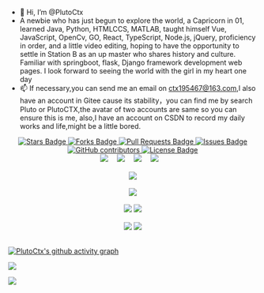 - 👋 Hi, I’m @PlutoCtx
- A newbie who has just begun to explore the world, a Capricorn in 01, learned Java, Python, HTMLCCS, MATLAB, 
taught himself Vue, JavaScript, OpenCv, GO, React, TypeScript, Node.js, jQuery, proficiency in order, 
and a little video editing, hoping to have the opportunity to settle in Station B as an up master who shares history and culture. 
Familiar with springboot, flask, Django framework development web pages. I look forward to seeing the world with the girl in my heart one day
- 📫 If necessary,you can send me an email on ctx195467@163.com,I also have an account in Gitee cause its stability，you can find me by search Pluto or PlutoCTX,the avatar of two accounts are same so you can ensure this is me,
also,I have an account on CSDN to record my daily works and life,might be a little bored.

<!---
PlutoCtx/PlutoCtx is a ✨ special ✨ repository because its `README.md` (this file) appears on your GitHub profile.
You can click the Preview link to take a look at your changes.
--->
 
<div align="center">
    <a href="https://github.com/PlutoCtx/awesome-github-profile-readme/stargazers">
      <img src="https://img.shields.io/github/stars/PlutoCtx/PlutoCtx" alt="Stars Badge"/>
    </a>
    <a href="https://github.com/PlutoCtx/PlutoCtx/network/members">
      <img src="https://img.shields.io/github/forks/PlutoCtx/PlutoCtx" alt="Forks Badge"/>
    </a>
    <a href="https://github.com/PlutoCtx/PlutoCtx/pulls">
      <img src="https://img.shields.io/github/issues-pr/PlutoCtx/PlutoCtx" alt="Pull Requests Badge"/>
    </a>
    <a href="https://github.com/PlutoCtx/PlutoCtx/issues">
      <img src="https://img.shields.io/github/issues/PlutoCtx/PlutoCtx" alt="Issues Badge"/>
    </a>
    <a href="https://github.com/PlutoCtx/PlutoCtx/graphs/contributors">
      <img alt="GitHub contributors" src="https://img.shields.io/github/contributors/PlutoCtx/PlutoCtx?color=2b9348">
    </a>
    <a href="https://github.com/PlutoCtx/PlutoCtx/blob/master/LICENSE">
      <img src="https://img.shields.io/github/license/PlutoCtx/PlutoCtx?color=2b9348" alt="License Badge"/>
    </a>
</div>
<!-- profile logo 个人资料徽标 -->
<div align="center">
  <a href="https://space.bilibili.com/698922878/"><img src="https://img.shields.io/badge/Bilibili-B站-ff69b4" /></a>&emsp;
  <a href="https://blog.csdn.net/qq_53311714/"><img src="https://img.shields.io/badge/CSDN-论坛-c32136" /></a>&emsp;
  <!-- visitor statistics logo 访客数统计徽标 -->
  <img src="https://visitor-badge.glitch.me/badge?page_id=PlutoCtx" />&emsp;
  <img src="https://komarev.com/ghpvc/?username=PlutoCtx" />&emsp;
</div><br>


  <div align="center"> <img src="https://github-profile-trophy.vercel.app/?username=PlutoCtx&theme=dark" /> </div><br>
  <div align="center"> <img src="https://github-readme-streak-stats.herokuapp.com/?user=PlutoCtx&theme=dark" /> </div><br>
  

  
  <div align="center"> 
       <img src="https://stats.justsong.cn/api/csdn?id=qq_53311714&theme=dark"> 
       <img src="https://stats.justsong.cn/api/bilibili/?id=698922878&theme=dark">
  </div><br>
  <div align="center"> 
       <img src="https://stats.justsong.cn/api/leetcode?username=chen-mo-chen&cn=true&theme=dark"> 
       <img src="https://stats.justsong.cn/api/nowcoder?id=97791675&theme=dark"> 
  </div><br>
  
<!-- GitHub Activity Graph GitHub 活动图 -->
[![PlutoCtx's github activity graph](https://github-readme-activity-graph.vercel.app/graph?username=PlutoCtx&theme=github-compact)](https://github.com/PlutoCtx/github-readme-activity-graph)

<!-- WakaTime 语言占比图 -->
<image src="https://wakatime.com/share/@PlutoCtx/3a264021-be77-4fa2-b4ae-53bd951f847e.svg"></image>
<!-- Code Activity Time  -->
<image src="https://wakatime.com/share/@PlutoCtx/bbedc4bb-321f-457d-ae9f-260ad155c4c7.svg"></image>

<!--<image>
 <figure><embed src="https://wakatime.com/share/@PlutoCtx/3a264021-be77-4fa2-b4ae-53bd951f847e.svg"></embed></figure>
</image>-->
<!--<figure><embed src="https://wakatime.com/share/@PlutoCtx/bbedc4bb-321f-457d-ae9f-260ad155c4c7.svg"></embed></figure>-->
